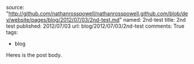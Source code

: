 source: "http://github.com/nathanrosspowell/nathanrosspowell.github.com/blob/dev/website/pages/blog/2012/07/03/2nd-test.md"
named: 2nd-test
title: 2nd test
published: 2012/07/03
url: blog/2012/07/03/2nd-test
comments: True
tags:
- blog

Heres is the post body.
